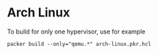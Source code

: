 # Arch Linux

To build for only one hypervisor, use for example
```
packer build --only="qemu.*" arch-linux.pkr.hcl
```